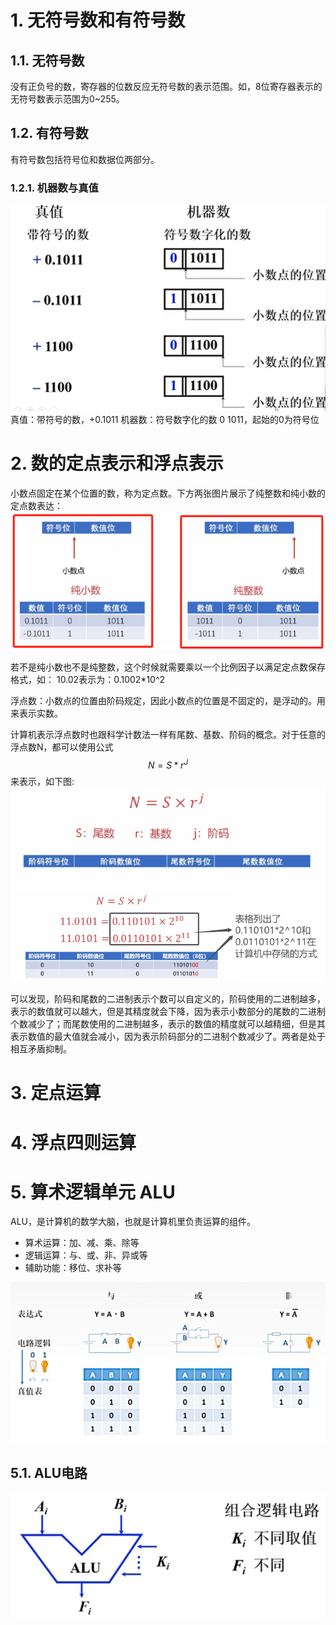 # 1. 无符号数和有符号数
## 1.1. 无符号数
没有正负号的数，寄存器的位数反应无符号数的表示范围。如，8位寄存器表示的无符号数表示范围为0~255。
## 1.2. 有符号数
有符号数包括符号位和数据位两部分。
### 1.2.1. 机器数与真值
![](./images/真值和机器数.png)  
真值：带符号的数，+0.1011 
机器数：符号数字化的数  0 1011，起始的0为符号位
 



# 2. 数的定点表示和浮点表示
小数点固定在某个位置的数，称为定点数。下方两张图片展示了纯整数和纯小数的定点数表达：  
![](./images/定点数与浮点数的表示.png)  

若不是纯小数也不是纯整数，这个时候就需要乘以一个比例因子以满足定点数保存格式，如：
10.02表示为：0.1002*10^2


浮点数：小数点的位置由阶码规定，因此小数点的位置是不固定的，是浮动的。用来表示实数。  

计算机表示浮点数时也跟科学计数法一样有尾数、基数、阶码的概念。对于任意的浮点数N，都可以使用公式$$N = S * r^J$$来表示，如下图:  
![](./images/浮点表述.png)  


可以发现，阶码和尾数的二进制表示个数可以自定义的，阶码使用的二进制越多，表示的数值就可以越大，但是其精度就会下降，因为表示小数部分的尾数的二进制个数减少了；而尾数使用的二进制越多，表示的数值的精度就可以越精细，但是其表示数值的最大值就会减小，因为表示阶码部分的二进制个数减少了。两者是处于相互矛盾抑制。
  
# 3. 定点运算

# 4. 浮点四则运算

# 5. 算术逻辑单元 ALU
ALU，是计算机的数学大脑，也就是计算机里负责运算的组件。  
- 算术运算：加、减、乘、除等
- 逻辑运算：与、或、非、异或等
- 辅助功能：移位、求补等

![](./images/v2-数字电路的逻辑符号表达.png)
## 5.1. ALU电路
![](./images/ALU电路.png)  
